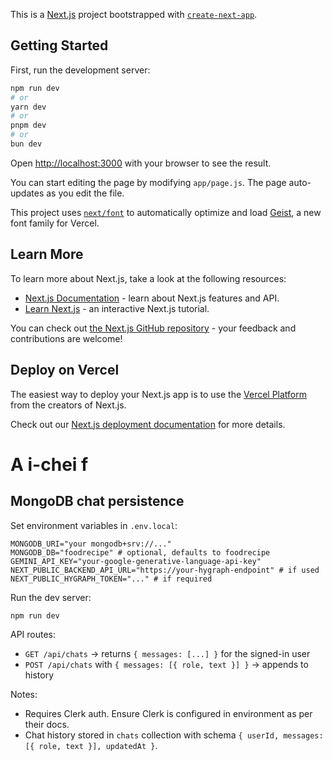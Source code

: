 This is a [Next.js](https://nextjs.org) project bootstrapped with [`create-next-app`](https://nextjs.org/docs/app/api-reference/cli/create-next-app).

## Getting Started

First, run the development server:

```bash
npm run dev
# or
yarn dev
# or
pnpm dev
# or
bun dev
```

Open [http://localhost:3000](http://localhost:3000) with your browser to see the result.

You can start editing the page by modifying `app/page.js`. The page auto-updates as you edit the file.

This project uses [`next/font`](https://nextjs.org/docs/app/building-your-application/optimizing/fonts) to automatically optimize and load [Geist](https://vercel.com/font), a new font family for Vercel.

## Learn More

To learn more about Next.js, take a look at the following resources:

- [Next.js Documentation](https://nextjs.org/docs) - learn about Next.js features and API.
- [Learn Next.js](https://nextjs.org/learn) - an interactive Next.js tutorial.

You can check out [the Next.js GitHub repository](https://github.com/vercel/next.js) - your feedback and contributions are welcome!

## Deploy on Vercel

The easiest way to deploy your Next.js app is to use the [Vercel Platform](https://vercel.com/new?utm_medium=default-template&filter=next.js&utm_source=create-next-app&utm_campaign=create-next-app-readme) from the creators of Next.js.

Check out our [Next.js deployment documentation](https://nextjs.org/docs/app/building-your-application/deploying) for more details.
#  A i-chei f

## MongoDB chat persistence

Set environment variables in `.env.local`:

```
MONGODB_URI="your mongodb+srv://..."
MONGODB_DB="foodrecipe" # optional, defaults to foodrecipe
GEMINI_API_KEY="your-google-generative-language-api-key"
NEXT_PUBLIC_BACKEND_API_URL="https://your-hygraph-endpoint" # if used
NEXT_PUBLIC_HYGRAPH_TOKEN="..." # if required
```

Run the dev server:

```
npm run dev
```

API routes:
- `GET /api/chats` → returns `{ messages: [...] }` for the signed-in user
- `POST /api/chats` with `{ messages: [{ role, text }] }` → appends to history

Notes:
- Requires Clerk auth. Ensure Clerk is configured in environment as per their docs.
- Chat history stored in `chats` collection with schema `{ userId, messages: [{ role, text }], updatedAt }`.
